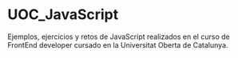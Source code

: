 # UOC_JavaScript

Ejemplos, ejercicios y retos de JavaScript realizados en el curso de FrontEnd developer cursado en la Universitat Oberta de Catalunya.
